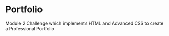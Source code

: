 # Portfolio
Module 2 Challenge which implements HTML and Advanced CSS to create a Professional Portfolio
